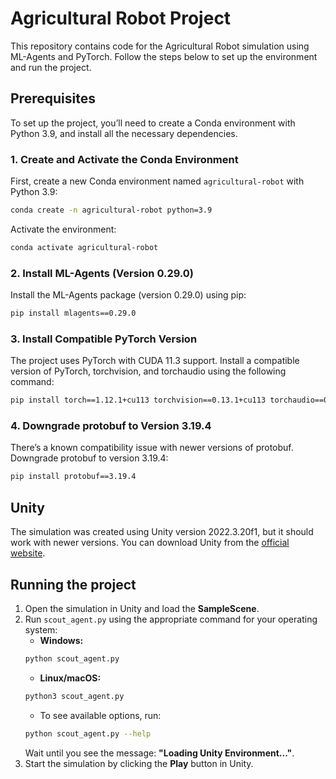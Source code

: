 # Agricultural Robot Project

This repository contains code for the Agricultural Robot simulation using ML-Agents and PyTorch. Follow the steps below to set up the environment and run the project.

## Prerequisites

To set up the project, you’ll need to create a Conda environment with Python 3.9, and install all the necessary dependencies.

### 1. Create and Activate the Conda Environment

First, create a new Conda environment named `agricultural-robot` with Python 3.9:
```bash
conda create -n agricultural-robot python=3.9
```
Activate the environment:
```bash
conda activate agricultural-robot
```
### 2. Install ML-Agents (Version 0.29.0)
Install the ML-Agents package (version 0.29.0) using pip:
```bash
pip install mlagents==0.29.0
```
### 3. Install Compatible PyTorch Version
The project uses PyTorch with CUDA 11.3 support. Install a compatible version of PyTorch, torchvision, and torchaudio using the following command:
```bash
pip install torch==1.12.1+cu113 torchvision==0.13.1+cu113 torchaudio==0.12.1 --extra-index-url https://download.pytorch.org/whl/cu113
```
### 4. Downgrade protobuf to Version 3.19.4
There’s a known compatibility issue with newer versions of protobuf. Downgrade protobuf to version 3.19.4:
```bash
pip install protobuf==3.19.4
```

## Unity
The simulation was created using Unity version 2022.3.20f1, but it should work with newer versions.
You can download Unity from the [official website](https://unity.com/download).

## Running the project
1. Open the simulation in Unity and load the **SampleScene**.  
2. Run `scout_agent.py` using the appropriate command for your operating system:  
   - **Windows:**  
   ```bash
   python scout_agent.py
   ```  
   - **Linux/macOS:**  
   ```bash
   python3 scout_agent.py
   ``` 
   - To see available options, run:  
   ```bash
   python scout_agent.py --help
   ```
   Wait until you see the message: **"Loading Unity Environment..."**.
3. Start the simulation by clicking the **Play** button in Unity.  
